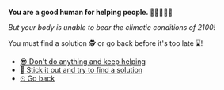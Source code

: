 **You are a good human for helping people. 🦸‍♀️🦸‍♂️🌟**

*But your body is unable to bear the climatic conditions of 2100!*

You must find a solution 🕵 or go back before it's too late ⌛!

- [😎 Don't do anything and keep helping](2.md) 
- [😤 Stick it out and try to find a solution](3.md)
- [⏲ Go back](../begin-journey.md) 